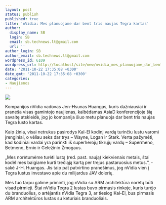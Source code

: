 ```yaml
---
layout: post
status: publish
published: true
title: 'nVidia: Mes planuojame dar bent tris naujas Tegra kartas'
author:
  display_name: SB
  login: SB
  email: sb.technews.lt@gmail.com
  url: ''
author_login: SB
author_email: sb.technews.lt@gmail.com
wordpress_id: 6109
wordpress_url: http://localhost/site/new/nvidia_mes_planuojame_dar_bent_tris_naujas_tegra_kartas/
date: '2011-10-22 17:35:08 +0300'
date_gmt: '2011-10-22 17:35:08 +0300'
categories:
- Naujienos
---
```

<div class="imgright"><img src="http://technews.lt/upload/Tegra.jpg"  /></div>
<p>Kompanijos nVidia vadovas Jen-Hsunas Huangas, kuris dažniausiai ir praneša visas gamintojo naujienas, kalbėdamas AsiaD konferencijoje šią savaitę atskleidė, jog jo kompanija šiuo metu planuoja dar bent tris naujas Tegra lusto kartas.</p>
<p>Kaip žinia, visai netrukus pasirodys Kal-El kodinį vardą turinčiu lustu varomi įrenginiai, o vėliau seks dar trys – Wayne, Logan ir Stark. Verta pažymėti, kad kodiniai vardai yra parinkti iš superherojų tikrųjų vardų – Supermeno, Betmeno, Ernio ir Geležinio Žmogaus.</p>
<p>„Mes norėtumėme turėti lustą (red. past. naują) kiekvienais metais, štai kodėl mes baigiame kurti trečiąją kartą per trejus pastaruosius metus.“, - sakė J-H. Huangas. Jis taip pat patvirtino pranešimus, jog nVidia vien į Tegra lustus investavo apie du milijardus JAV dolerių.</p>
<p>Mes tuo tarpu galime priminti, jog nVidia su ARM architektūra norėtų būti visad pirmieji. Štai nVidia Tegra 2 lustas buvo pirmasis rinkoje, kuris turėjo du branduolius, o artėjantis nVidia Tegra 3, ar tiesiog Kal-El, bus pirmasis ARM architektūros lustas su keturiais branduoliais.</p>
